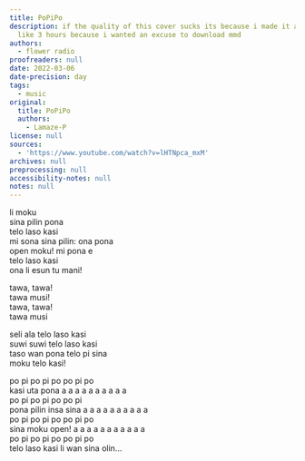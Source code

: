 ```yaml
---
title: PoPiPo
description: if the quality of this cover sucks its because i made it at a whim in
  like 3 hours because i wanted an excuse to download mmd
authors:
  - flower radio
proofreaders: null
date: 2022-03-06
date-precision: day
tags:
  - music
original:
  title: PoPiPo
  authors:
    - Lamaze-P
license: null
sources:
  - 'https://www.youtube.com/watch?v=lHTNpca_mxM'
archives: null
preprocessing: null
accessibility-notes: null
notes: null
---
```

li moku  
sina pilin pona  
telo laso kasi  
mi sona sina pilin: ona pona  
open moku! mi pona e  
telo laso kasi  
ona li esun tu mani!

tawa, tawa!  
tawa musi!  
tawa, tawa!  
tawa musi

seli ala telo laso kasi  
suwi suwi telo laso kasi  
taso wan pona telo pi sina  
moku telo kasi!

po pi po pi po po pi po  
kasi uta pona a a a a a a a a a a  
po pi po pi po po pi  
pona pilin insa sina a a a a a a a a a a  
po pi po pi po po pi po  
sina moku open! a a a a a a a a a a a  
po pi po pi po po pi po  
telo laso kasi li wan sina olin...
